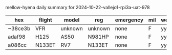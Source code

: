 mellow-hyena daily summary for 2024-10-22-vallejo1-rpi3a-uat-978

|hex|flight|model|reg|emergency|mil|weirdo|
|--|--|--|--|--|--|--|
|~38ce3b|VFR|unknown|unknown|none|F|yyy|
|adaf98|H125|AS50|N981HP|none|F|yyy|
|a086cc|N133ET|RV7|N133ET|none|F|yyy|
